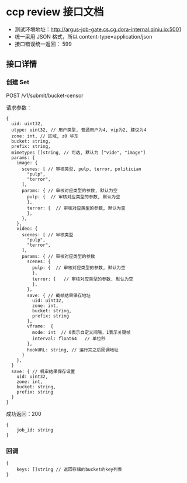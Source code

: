 # ccp review 接口文档

- 测试环境地址：http://argus-job-gate.cs.cg.dora-internal.qiniu.io:5001
- 统一采用 JSON 格式，所以 content-type=application/json
- 接口错误统一返回： 599

## 接口详情

### 创建 Set

POST /v1/submit/bucket-censor

请求参数：

```
{
  uid: uint32,
  utype: uint32, // 用户类型, 普通用户为4, vip为2, 建议为4
  zone: int, // 区域, z0 华东
  bucket: string,
  prefix: string,
  mimetypes []string, // 可选, 默认为 ["vide", "image"]
  params: {
    image: {
      scenes: [ // 审核类型, pulp, terror, politician
        "pulp",
        "terror",
      ],
      params: { // 审核对应类型的参数, 默认为空
        pulp: {  // 审核对应类型的参数, 默认为空
        },
        terror: {  // 审核对应类型的参数, 默认为空
        },
      },
    },
    video: {
      scenes: [ // 审核类型
        "pulp",
        "terror",
      ],
      params: { // 审核对应类型的参数
        scenes: {
          pulp: {  // 审核对应类型的参数, 默认为空
          },
          terror: {   // 审核对应类型的参数, 默认为空
          },
        },
        save: { // 截帧结果保存地址
	      uid: uint32,
	      zone: int,
	      bucket: string,
	      prefix: string
        },
        vframe:  {
          mode: int  // 0表示自定义间隔，1表示关键帧
          interval: float64   // 单位秒
        },
        hookURL: string, // 运行完之后回调地址
      }
    },
  }
  save: { // 机审结果保存设置
    uid: uint32,
    zone: int,
    bucket: string,
    prefix: string
  }
}
```

成功返回：200
```
{
    job_id: string
}
```

### 回调

```
{
    keys: []string // 返回存储的bucket的key列表
}
```
